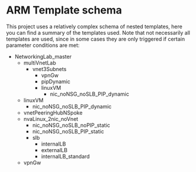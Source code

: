 # ARM Template schema

This project uses a relatively complex schema of nested templates, here you can find a summary of the templates used. Note that not necessarily all templates are used, since in some cases they are only triggered if certain parameter conditions are met:

* NetworkingLab_master
  * multiVnetLab
    * vnet3Subnets
      * vpnGw
      * pipDynamic
      * linuxVM
        * nic_noNSG_noSLB_PIP_dynamic
  * linuxVM
    * nic_noNSG_noSLB_PIP_dynamic
  * vnetPeeringHubNSpoke
  * nvaLinux_2nic_noVnet
    * nic_noNSG_noSLB_noPIP_static
    * nic_noNSG_noSLB_PIP_static
    * slb
      * internalLB
      * externalLB
      * internalLB_standard
  * vpnGw